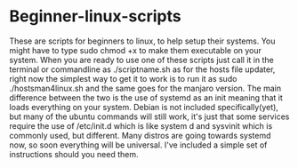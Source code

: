 # Beginner-linux-scripts
These are scripts for beginners to linux, to help setup their systems.
You might have to type sudo chmod +x to make them executable on your system.
When you are ready to use one of these scripts just call it in the terminal or commandline as
./scriptname.sh as for the hosts file updater, right now the simplest way to get it to work is to run it as
sudo ./hostsman4linux.sh and the same goes for the manjaro version. 
The main difference between the two is the use of systemd as an init meaning that it loads everything on your system.
Debian is not included specifically(yet), but many of the ubuntu commands will still work, it's just that some services require the use of /etc/init.d which is like system d and sysvinit which is commonly used, but different. 
Many distros are going towards systemd now, so soon everything will be universal.
I've included a simple set of instructions should you need them.
         

